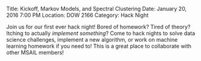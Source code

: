 Title: Kickoff, Markov Models, and Spectral Clustering
Date: January 20, 2016 7:00 PM
Location: DOW 2166
Category: Hack Night

Join us for our first ever hack night!  Bored of homework?  Tired of theory?  Itching to actually <em>implement something</em>?  Come to hack nights to solve data science challenges, implement a new algorithm, or work on machine learning homework if you need to!  This is a great place to collaborate with other MSAIL members!